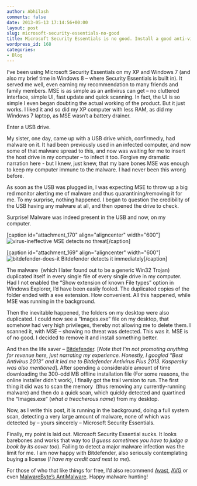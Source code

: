 ```yaml
---
author: Abhilash
comments: false
date: 2013-05-13 17:14:56+00:00
layout: post
slug: microsoft-security-essentials-no-good
title: Microsoft Security Essentials is no good. Install a good anti-virus instead.
wordpress_id: 168
categories:
- Blog
---
```


I’ve been using Microsoft Security Essentials on my XP and Windows 7 (and also my brief time in Windows 8 – where Security Essentials is built in). It served me well, even earning my recommendation to many friends and family members. MSE is as simple as an antivirus can get – no cluttered interface, simple UI, fast update and quick scanning. In fact, the UI is so simple I even began doubting the actual working of the product. But it just works. I liked it and so did my XP computer with less RAM, as did my Windows 7 laptop, as MSE wasn’t a battery drainer.

Enter a USB drive.

My sister, one day, came up with a USB drive which, confirmedly, had malware on it. It had been previously used in an infected computer, and now some of that malware spread to this, and now was waiting for me to insert the host drive in my computer – to infect it too. Forgive my dramatic narration here - but I knew, just knew, that my bare bones MSE was enough to keep my computer immune to the malware. I had never been this wrong before.

As soon as the USB was plugged in, I was expecting MSE to throw up a big red monitor alerting me of malware and thus quarantining/removing it for me. To my surprise, nothing happened. I began to question the credibility of the USB having any malware at all, and then opened the drive to check.

Surprise! Malware was indeed present in the USB and now, on my computer.

[caption id="attachment_170" align="aligncenter" width="600"]![virus-ineffective](http://img.techcovered.org/tc/virus-ineffective.png) MSE detects no threat[/caption]

[caption id="attachment_169" align="aligncenter" width="600"]![bitdefender-does-it](http://img.techcovered.org/tc/bitdefender-does-it.png) Bitdefender detects it immediately[/caption]



The malware  (which I later found out to be a generic Win32 Trojan) duplicated itself in every single file of every single drive in my computer. Had I not enabled the “Show extension of known File types” option in Windows Explorer, I’d have been easily fooled. The duplicated copies of the folder ended with a exe extension. How convenient. All this happened, while MSE was running in the background.

Then the inevitable happened, the folders on my desktop were also duplicated. I could now see a “Images.exe” file on my desktop, that somehow had very high privileges, thereby not allowing me to delete them. I scanned it, with MSE – showing no threat was detected. This was it. MSE is of no good. I decided to remove it and install something better.

And then the life saver – [Bitdefender](http://www.bitdefender.com/solutions/antivirus.html). [_Note that I’m not promoting anything for revenue here, just narrating my experience. Honestly, I googled “Best Antivirus 2013” and it led me to Bitdefender Antivirus Plus 2013. Kaspersky was also mentioned_]. After spending a considerable amount of time downloading the 300-odd MB offline installation file (For some reasons, the online installer didn’t work), I finally got the trail version to run. The first thing it did was to scan the memory  (thus removing any currently-running malware) and then do a quick scan, which quickly detected and quartined the “Images.exe” (_what a treacherous name_) from my desktop.

Now, as I write this post, it is running in the background, doing a full system scan, detecting a very large amount of malware, none of which was detected by – yours sincerely – Microsoft Security Essentials.

Finally, my point is laid out. Microsoft Security Essential sucks. It looks barebones and works that way too (_I guess sometimes you have to judge a book by its cover too_). Failing to detect a major malware infection was the limit for me. I am now happy with Bitdefender, also seriously contemplating buying a license (_I have my credit card next to me_).

For those of who that like things for free, I’d also recommend [Avast](http://www.avast.com), [AVG](free.avg.com) or even [MalwareByte’s AntiMalware](http://www.malwarebytes.org). Happy malware hunting!
